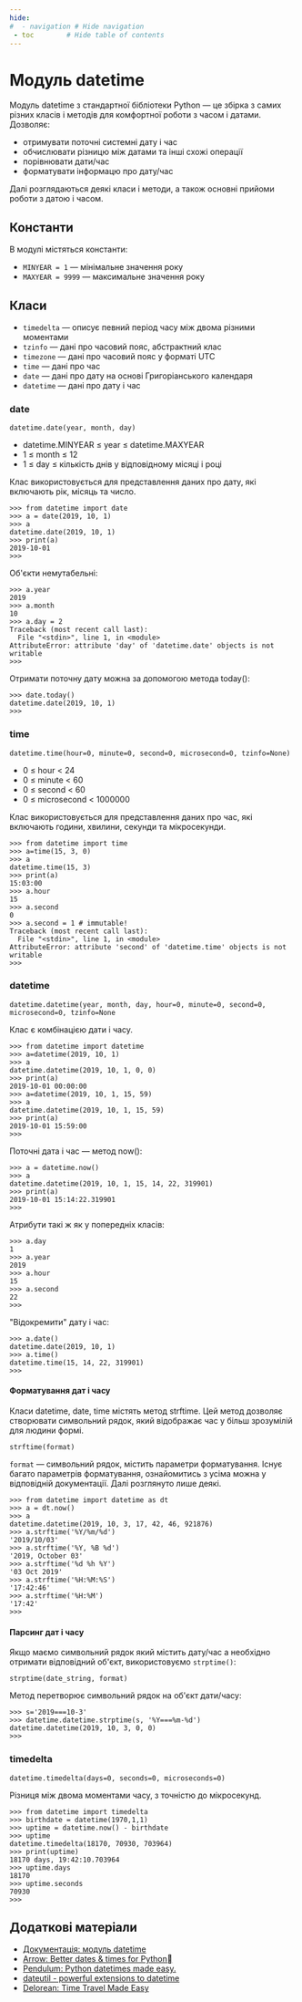 ```yaml
---
hide:
#  - navigation # Hide navigation
 - toc        # Hide table of contents
---
```


# Модуль datetime

Модуль datetime з стандартної бібліотеки Python — це збірка з самих різних класів і методів для комфортної роботи з часом і датами. 
Дозволяє:

- отримувати поточні системні дату і час
- обчислювати різницю між датами та інші схожі операції
- порівнювати дати/час
- форматувати інформацю про дату/час

Далі розглядаються деякі класи і методи, 
а також основні прийоми роботи з датою і часом.

## Константи

В модулі містяться константи: 

- `MINYEAR = 1` — мінімальне значення року
- `MAXYEAR = 9999` — максимальне значення року

## Класи

- `timedelta` — описує певний період часу між двома різними моментами
- `tzinfo` — дані про часовий пояс, абстрактний клас
- `timezone` — дані про часовий пояс у форматі UTC
- `time` — дані про час
- `date` — дані про дату на основі Григоріанського календаря
- `datetime` — дані про дату і час

### date

	datetime.date(year, month, day)
	
- datetime.MINYEAR ≤ year ≤ datetime.MAXYEAR
- 1 ≤ month ≤ 12
- 1 ≤ day ≤ кількість днів у відповідному місяці і році

Клас використовується для представлення даних про дату, які включають рік, місяць та число.

	>>> from datetime import date
	>>> a = date(2019, 10, 1)
	>>> a
	datetime.date(2019, 10, 1)
	>>> print(a)
	2019-10-01
	>>>

Об'єкти немутабельні:

	>>> a.year
	2019
	>>> a.month
	10
	>>> a.day = 2
	Traceback (most recent call last):
	  File "<stdin>", line 1, in <module>
	AttributeError: attribute 'day' of 'datetime.date' objects is not writable
	>>>

Отримати поточну дату можна за допомогою метода today():

	>>> date.today()
	datetime.date(2019, 10, 1)
	>>>

### time

	datetime.time(hour=0, minute=0, second=0, microsecond=0, tzinfo=None)
	
- 0 ≤ hour < 24
- 0 ≤ minute < 60
- 0 ≤ second < 60
- 0 ≤ microsecond < 1000000

Клас використовується для представлення даних про час, 
які включають години, хвилини, секунди та мікросекунди.

	>>> from datetime import time
	>>> a=time(15, 3, 0)
	>>> a
	datetime.time(15, 3)
	>>> print(a)
	15:03:00
	>>> a.hour
	15
	>>> a.second
	0
	>>> a.second = 1 # immutable!
	Traceback (most recent call last):
	  File "<stdin>", line 1, in <module>
	AttributeError: attribute 'second' of 'datetime.time' objects is not writable
	>>>
	
### datetime

	datetime.datetime(year, month, day, hour=0, minute=0, second=0, microsecond=0, tzinfo=None
	
Клас є комбінацією дати і часу.

	>>> from datetime import datetime
	>>> a=datetime(2019, 10, 1)
	>>> a
	datetime.datetime(2019, 10, 1, 0, 0)
	>>> print(a)
	2019-10-01 00:00:00
	>>> a=datetime(2019, 10, 1, 15, 59)
	>>> a
	datetime.datetime(2019, 10, 1, 15, 59)
	>>> print(a)
	2019-10-01 15:59:00
	>>>
	
Поточні дата і час — метод now():

	>>> a = datetime.now()
	>>> a
	datetime.datetime(2019, 10, 1, 15, 14, 22, 319901)
	>>> print(a)
	2019-10-01 15:14:22.319901
	>>>

Атрибути такі ж як у попередніх класів:

	>>> a.day
	1
	>>> a.year
	2019
	>>> a.hour
	15
	>>> a.second
	22
	>>>
	
"Відокремити" дату і час:


	>>> a.date()
	datetime.date(2019, 10, 1)
	>>> a.time()
	datetime.time(15, 14, 22, 319901)
	>>>

#### Форматування дат і часу

Класи datetime, date, time містять метод strftime. 
Цей метод дозволяє створювати символьний рядок, який відображає час у більш зрозумілій для людини формі.

	strftime(format)
	
`format` — символьний рядок, містить параметри форматування. 
Існує багато параметрів форматування, ознайомитись з усіма можна у відповідній документації. 
Далі розглянуто лише деякі.

	>>> from datetime import datetime as dt
	>>> a = dt.now()
	>>> a
	datetime.datetime(2019, 10, 3, 17, 42, 46, 921876)
	>>> a.strftime('%Y/%m/%d')
	'2019/10/03'
	>>> a.strftime('%Y, %B %d')
	'2019, October 03'
	>>> a.strftime('%d %h %Y')
	'03 Oct 2019'
	>>> a.strftime('%H:%M:%S')
	'17:42:46'
	>>> a.strftime('%H:%M')
	'17:42'
	>>>
	
#### Парсинг дат і часу

Якщо маємо символьний рядок який містить дату/час а необхідно отримати відповідний об'єкт, використовуємо `strptime()`:

	strptime(date_string, format)
	
Метод перетворює символьний рядок на об'єкт дати/часу:

	>>> s='2019===10-3'
	>>> datetime.datetime.strptime(s, '%Y===%m-%d')
	datetime.datetime(2019, 10, 3, 0, 0)
	>>>
	
### timedelta

	datetime.timedelta(days=0, seconds=0, microseconds=0)
	
Різниця між двома моментами часу, з точністю до мікросекунд.

	>>> from datetime import timedelta
	>>> birthdate = datetime(1970,1,1)
	>>> uptime = datetime.now() - birthdate
	>>> uptime
	datetime.timedelta(18170, 70930, 703964)
	>>> print(uptime)
	18170 days, 19:42:10.703964
	>>> uptime.days
	18170
	>>> uptime.seconds
	70930
	>>>
## Додаткові матеріали

- [Документація: модуль datetime](https://docs.python.org/3/library/datetime.html)
- [Arrow: Better dates & times for Python](https://pypi.org/project/arrow/)
- [Pendulum: Python datetimes made easy.](https://pypi.org/project/pendulum/)
- [dateutil - powerful extensions to datetime](https://pypi.org/project/python-dateutil/)
- [Delorean: Time Travel Made Easy](https://pypi.org/project/Delorean/)

